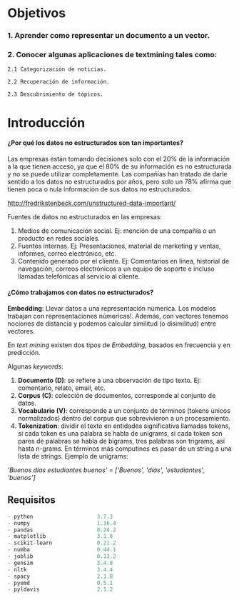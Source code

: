 # Objetivos

### 1. Aprender como representar un documento a un vector.


### 2. Conocer algunas aplicaciones de textmining tales como:

    2.1 Categorización de noticias.

    2.2 Recuperación de información.

    2.3 Descubrimiento de tópicos.


# Introducción

#### ¿Por qué los datos no estructurados son tan importantes?

Las empresas están tomando decisiones solo con el 20% de la información a la que tienen acceso, ya que el 80% de su información es no estructurada y no se puede utilizar completamente. Las compañías han tratado de darle sentido a los datos no estructurados por años, pero solo un 78\% afirma que tienen poca o nula información de sus datos no estructurados.

http://fredrikstenbeck.com/unstructured-data-important/

Fuentes de datos no estructurados en las empresas:
1. Medios de comunicación social. Ej: mención de una compañía o un producto en redes sociales.
2. Fuentes internas. Ej: Presentaciones, material de marketing y ventas, informes, correo electrónico, etc.
3. Contenido generado por el cliente. Ej: Comentarios en línea, historial de navegación, correos electrónicos a un equipo de soporte e incluso llamadas telefónicas al servicio al cliente.

#### ¿Cómo trabajamos con datos no estructurados?

**Embedding**: Llevar datos a una representación númerica. Los modelos trabajan con representaciones númericas!.
Además, con vectores tenemos nociones de distancia y podemos calcular similitud (o disimilitud) entre vectores.

En *text mining* existen dos tipos de *Embedding*, basados en frecuencia y en predicción.

Algunas *keywords*:

1. **Documento (D)**: se refiere a una observación de tipo texto. Ej: comentario, relato, email, etc.
2. **Corpus (C)**: colección de documentos, corresponde al conjunto de datos.
3. **Vocabulario (V)**: corresponde a un conjunto de términos (tokens únicos normalizados) dentro del corpus que sobrevivieron a un procesamiento.
4. **Tokenization**: dividir el texto en entidades significativa llamadas tokens, si cada token es una palabra se habla de unigrams, si cada token son pares de palabras se habla de bigrams, tres palabras son trigrams, así hasta n-grams. En términos más computines es pasar de un string a una lista de strings.
Ejemplo de unigrams:

*'Buenos días estudiantes buenos' = ['Buenos', 'diás', 'estudiantes', 'buenos']*


## Requisitos

```python
- python                    3.7.3
- numpy                     1.16.4
- pandas                    0.24.2
- matplotlib                3.1.0
- scikit-learn              0.21.2
- numba                     0.44.1
- joblib                    0.13.2
- gensim                    3.4.0
- nltk                      3.4.4
- spacy                     2.1.8
- pyemd                     0.5.1
- pyldavis                  2.1.2
```
